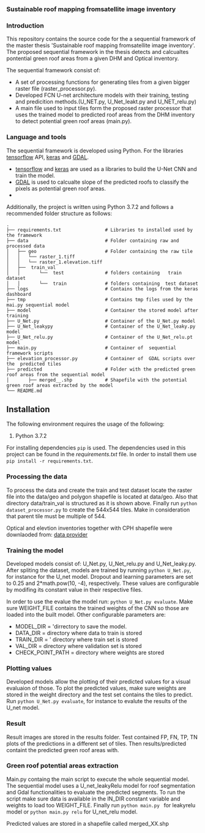 ### Sustainable roof mapping fromsatellite image inventory

### Introduction
This repository contains the source code for the a sequential framework of the master thesis 'Sustainable roof mapping fromsatellite image inventory'. The proposed sequential framework in the thesis detects and calcualtes pontential green roof areas from a given DHM and Optical inventory.

The sequential framework consist of:
- A set of processing functions for generating tiles from a given bigger raster file (raster_processor.py).
- Developed FCN U-net architecture models with their training, testing and predicition methods.(U_NET.py, U_Net_leakt.py and U_NET_relu.py)
- A main file used to input tiles form the proposed raster processor that uses the trained model to predicted roof areas from the DHM inventory to detect potential green roof areas (main.py).

### Language and tools
The sequential framework is developed using Python. For the libraries [tensorflow](https://www.tensorflow.org/) API, [keras](https://keras.io/) and [GDAL](https://gdal.org/).

-  [tensorflow](https://www.tensorflow.org/) and [keras](https://keras.io/) are used as a libraries to build the U-Net CNN and train the model.
- [GDAL](https://gdal.org/) is used to calcualte slope of the predicted roofs to classify the pixels as potential green roof areas.
- 
Additionally, the project is written using Python 3.7.2 and follows a recommended folder structure as follows:

```
.
├── requirements.txt                # Libraries to installed used by the framework
├── data                            # Folder containing raw and processed data
│   ├── geo                         # Folder containing the raw tile
│   │   └── raster_1.tiff
│   │   └── raster_1.elevation.tiff
│   ├──  train_val
│   │       └──  test               # folders containing   train dataset
│   │       └──  train              # folders containing  test dataset
├── logs                            # Contains the logs from the keras dashboard
├── tmp                             # Contains tmp files used by the mai.py sequential model 
├── model                           # Container the stored model after training
├── U_Net.py                        # Container of the U_Net.py model
├── U_Net_leakypy                   # Container of the U_Net_leaky.py model
├── U_Net_relu.py                   # Container of the U_Net_relu.pt model
├── main.py                         # Container of  sequential framework scripts
├── elevation_processor.py          # Container of  GDAL scripts over the  predicted tiles
├── predicted                       # Folder with the predicted green roof areas from the sequential model
│       ├── merged__.shp            # Shapefile with the potential green roof areas extracted by the model
└── README.md
```

## Installation
The following environment requires the usage of the following:

1. Python 3.7.2

For installing dependencies `pip` is used. The dependencies used in this project can be found in the *requirements.txt* file. In order to install them use `pip install -r requirements.txt`.

### Processing the data
To process the data and create the train and test dataset locate the raster file into the data/geo and polygon shapefile is located at data/geo. Also that directory data/train_val is structured as it is shown above. 
Finally run `python dataset_processor.py` to create the 544x544 tiles. Make in consideration that parent tile must be multiple of 544.

Optical and elevtion inventories together with CPH shapefile were downlaoded from:
[data provider](https://download.kortforsyningen.dk/content/vilk%C3%A5r-og-betingelser)

### Training the model
Developed models consist of: U_Net.py,  U_Net_relu.py and  U_Net_leaky.py. After spliting the dataset, models are trained by running `python U_Net.py`, for instance for the U_net model. Dropout and learning parameters are set to 0.25 and  2*math.pow(10, -4), respectively. These values are configurable by modifing its constant value in their respective files.

In order to use the evalue the model run: `python U_Net.py evaluate`. Make sure WEIGHT_FILE contains the trained weights of the CNN so those are loaded into the built model. Other configurable parameters are:
- MODEL_DIR = 'dirrectory to save the model.
- DATA_DIR = directory where data to train is stored
- TRAIN_DIR = ' directory where train set is stored
- VAL_DIR =  directory where validation set is stored
- CHECK_POINT_PATH = directory where weights are stored


### Plotting values

Developed models allow the plotting of their predicted values for a visual evaluaion of those. To plot the predicted values, make sure weights are stored in the weight directory and the test set contains the tiles to predict. Run `python U_Net.py evaluate`, for instance to evalute the results of the U_net model.



### Result

Result images are stored in the results folder. Test contained FP, FN, TP, TN plots of the predictions in a different set of tiles. Then results/predicted containt the predicted green roof areas with.


### Green roof potential areas extraction

Main.py containg the main script to execute the whole sequential model. The sequential model uses a U_net_leakyRelu model for roof segmentation and Gdal functionalities to evaluate the predicted segments. To run the script make sure data is available in the IN_DIR constant variable and weights to load too WEIGHT_FILE. Finally run `python main.py ` for leakyrelu model or  `python main.py relu` for U_net_relu model.

Predicted values are stored in a shapefile called merged_XX.shp


